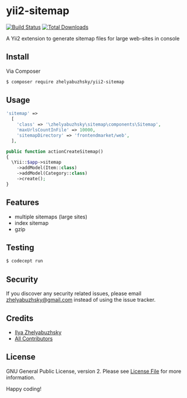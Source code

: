 # yii2-sitemap

[![Build Status](https://travis-ci.org/zhelyabuzhsky/yii2-sitemap.svg)](https://travis-ci.org/zhelyabuzhsky/yii2-sitemap)
[![Total Downloads](https://poser.pugx.org/zhelyabuzhsky/yii2-sitemap/downloads)](https://packagist.org/packages/zhelyabuzhsky/yii2-sitemap)

A Yii2 extension to generate sitemap files for large web-sites in console

## Install

Via Composer

``` bash
$ composer require zhelyabuzhsky/yii2-sitemap
```


## Usage

```php
'sitemap' =>
  [
    'class' => '\zhelyabuzhsky\sitemap\components\Sitemap',
    'maxUrlsCountInFile' => 10000,
    'sitemapDirectory' => 'frontendmarket/web',
  ],
```

```php
public function actionCreateSitemap()
{
  \Yii::$app->sitemap
    ->addModel(Item::class)
    ->addModel(Category::class)
    ->create();
}
```

## Features

* multiple sitemaps (large sites)
* index sitemap
* gzip

## Testing

``` bash
$ codecept run
```

## Security

If you discover any security related issues, please email zhelyabuzhsky@gmail.com instead of using the issue tracker.

## Credits

- [Ilya Zhelyabuzhsky](https://github.com/zhelyabuzhsky)
- [All Contributors](../../contributors)

## License

GNU General Public License, version 2. Please see [License File](LICENSE.md) for more information.

Happy coding!
